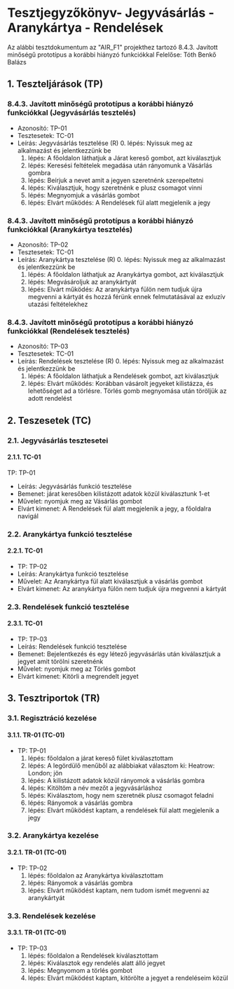 # Tesztjegyzőkönyv- Jegyvásárlás - Aranykártya - Rendelések 

Az alábbi tesztdokumentum az "AIR_F1" projekthez tartozó 8.4.3. Javított minőségű prototípus a korábbi hiányzó funkciókkal Felelőse: Tóth Benkő Balázs


## 1. Teszteljárások (TP)

### 8.4.3. Javított minőségű prototípus a korábbi hiányzó funkciókkal (Jegyvásárlás tesztelés) 
- Azonosító: TP-01
- Tesztesetek: TC-01
- Leírás: Jegyvásárlás tesztelése (R)
    0. lépés: Nyissuk meg az alkalmazást és jelentkezzünk be
    1. lépés: A főoldalon láthatjuk a Járat kereső gombot, azt kiválasztjuk
    2. lépés: Keresési feltételek megadása után rányomunk a Vásárlás gombra
    3. lépés: Beírjuk a nevet amit a jegyen szeretnénk szerepeltetni
    4. lépés: Kiválasztjuk, hogy szeretnénk e plusz csomagot vinni
    5. lépés: Megnyomjuk a vásárlás gombot
    6. lépés: Elvárt működés: A Rendelések fül alatt megjelenik a jegy

### 8.4.3. Javított minőségű prototípus a korábbi hiányzó funkciókkal (Aranykártya tesztelés) 
- Azonosító: TP-02
- Tesztesetek: TC-01
- Leírás: Aranykártya tesztelése (R)
    0. lépés: Nyissuk meg az alkalmazást és jelentkezzünk be
    1. lépés: A főoldalon láthatjuk az Aranykártya gombot, azt kiválasztjuk
    2. lépés: Megvásároljuk az aranykártyát
    3. lépés: Elvárt működés: Az aranykártya fülön nem tudjuk újra megvenni a kártyát és hozzá férünk ennek felmutatásával az exluzív utazási feltételekhez

### 8.4.3. Javított minőségű prototípus a korábbi hiányzó funkciókkal (Rendelések tesztelés) 
- Azonosító: TP-03
- Tesztesetek: TC-01
- Leírás: Rendelések tesztelése (R)
    0. lépés: Nyissuk meg az alkalmazást és jelentkezzünk be
    1. lépés: A főoldalon láthatjuk a Rendelések gombot, azt kiválasztjuk
    2. lépés: Elvárt működés: Korábban vásárolt jegyeket kilistázza, és lehetőséget ad a törlésre. Törlés gomb megnyomása után töröljük az adott rendelést
    

## 2. Teszesetek (TC)

### 2.1. Jegyvásárlás tesztesetei 

#### 2.1.1. TC-01

TP: TP-01
- Leírás: Jegyvásárlás funkció tesztelése
- Bemenet: járat keresőben kilistázott adatok közül kiválasztunk 1-et
- Művelet: nyomjuk meg az Vásárlás gombot
- Elvárt kimenet: A Rendelések fül alatt megjelenik a jegy, a főoldalra navigál

### 2.2. Aranykártya funkció tesztelése

#### 2.2.1. TC-01
- TP: TP-02
- Leírás: Aranykártya funkció tesztelése
- Művelet: Az Aranykártya fül alatt kiválasztjuk a vásárlás gombot
- Elvárt kimenet: Az aranykártya fülön nem tudjuk újra megvenni a kártyát

### 2.3. Rendelések funkció tesztelése

#### 2.3.1. TC-01
- TP: TP-03
- Leírás: Rendelések funkció tesztelése
- Bemenet: Bejelentkezés és egy létező jegyvásárlás után kiválasztjuk a jegyet amit törölni szeretnénk
- Művelet: nyomjuk meg az Törlés gombot
- Elvárt kimenet: Kitörli a megrendelt jegyet

## 3. Tesztriportok (TR)

### 3.1. Regisztráció kezelése 

#### 3.1.1. TR-01 (TC-01)
- TP: TP-01
    1. lépés: főoldalon a járat kereső fület kiválasztottam
    2. lépés: A legördülő menűből az alábbiakat választom ki: Heatrow: London; jön
    3. lépés: A kilistázott adatok közül rányomok a vásárlás gombra
    4. lépés: Kitöltöm a név mezőt a jegyvásárláshoz
    5. lépés: Kiválasztom, hogy nem szeretnék plusz csomagot feladni
    6. lépés: Rányomok a vásárlás gombra
    7. lépés: Elvárt működést kaptam, a rendelések fül alatt megjelenik a jegy

### 3.2. Aranykártya kezelése

#### 3.2.1. TR-01 (TC-01)
- TP: TP-02
    1. lépés: főoldalon az Aranykártya kiválasztottam
    2. lépés: Rányomok a vásárlás gombra
    3. lépés: Elvárt működést kaptam, nem tudom ismét megvenni az aranykártyát

### 3.3. Rendelések kezelése

#### 3.3.1. TR-01 (TC-01)
- TP: TP-03
    1. lépés: főoldalon a Rendelések kiválasztottam
    2. lépés: Kiválasztok egy rendelés alatt álló jegyet
    3. lépés: Megnyomom a törlés gombot
    4. lépés: Elvárt működést kaptam, kitörölte a jegyet a rendeléseim közül
